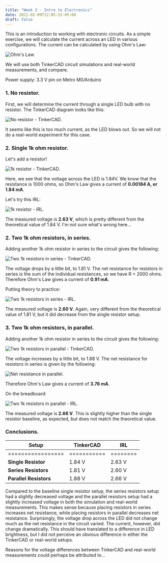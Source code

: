 ```yaml
---
title: "Week 2 - Intro to Electronics"
date: 2021-02-09T12:05:15-05:00
draft: false
---
```


This is an introduction to working with electronic circuits. As a simple exercise, we will calculate the current across an LED in various configurations. The current can be calculated by using Ohm's Law:

![Ohm's Law.](https://latex.codecogs.com/gif.latex?I&space;=&space;\frac{\Delta&space;V}{R})

We will use both TinkerCAD circuit simulations and real-world measurements, and compare.

Power supply: 3.3 V pin on Metro M0/Arduino

### 1. No resistor.

First, we will determine the current through a single LED bulb with no resistor. The TinkerCAD diagram looks like this:

![No resistor - TinkerCAD.](images/week2-circuits/noresistor-tinkercad.png)

It seems like this is too much current, as the LED blows out. So we will not do a real-world experiment for this case.

### 2. Single 1k ohm resistor.

Let's add a resistor!

![1k resistor - TinkerCAD.](images/week2-circuits/1kresistor-tinkercad.png)

Here, we see that the voltage across the LED is 1.84V. We know that the resistance is 1000 ohms, so Ohm's Law gives a current of **0.00184 A, or 1.84 mA**.

Let's try this IRL:

![1k resistor - IRL.](images/week2-circuits/1kresistor.jpg)

The measured voltage is **2.63 V**, which is pretty different from the theoretical value of 1.84 V. I'm not sure what's wrong here...

### 2. Two 1k ohm resistors, in series.

Adding another 1k ohm resistor in series to the circuit gives the following:

![Two 1k resistors in series - TinkerCAD.](images/week2-circuits/seriesresistors-tinkercad.png)

The voltage drops by a little bit, to 1.81 V. The net resistance for resistors in series is the sum of the individual resistances, so we have R = 2000 ohms. Therefore Ohm's Law gives a current of **0.91 mA**.

Putting theory to practice:

![Two 1k resistors in series - IRL.](images/week2-circuits/seriesresistors.jpg)

The measured voltage is **2.60 V**. Again, very different from the theoretical value of 1.81 V, but it did decrease from the single resistor setup.

### 3. Two 1k ohm resistors, in parallel.

Adding another 1k ohm resistor in series to the circuit gives the following:

![Two 1k resistors in parallel - TinkerCAD.](images/week2-circuits/parallelresistors-tinkercad.png)

The voltage increases by a little bit, to 1.88 V. The net resistance for resistors in series is given by the following:

![Net resistance in parallel.](https://latex.codecogs.com/gif.latex?R&space;=&space;\frac{1}{1/R_1&space;&plus;&space;1/R_2}&space;=&space;\frac{1}{1/1000&space;&plus;&space;1/1000}&space;=&space;500&space;\text{&space;}&space;\Omega)

Therefore Ohm's Law gives a current of **3.76 mA**.

On the breadboard:

![Two 1k resistors in parallel - IRL.](images/week2-circuits/parallelresistors.jpg)

The measured voltage is **2.66 V**. This is slightly higher than the single resistor baseline, as expected, but does not match the theoretical value.

### Conclusions.

**Setup**              |**TinkerCAD**|  **IRL**
-----------------------|-------------|---------
=================|===========|========
**Single Resistor**    |   1.84 V    |   2.63 V
**Series Resistors**   |   1.81 V    |   2.60 V
**Parallel Resistors** |   1.88 V    |   2.66 V

&NewLine;

Compared to the baseline single resistor setup, the series resistors setup had a slightly decreased voltage and the parallel resistors setup had a slightly increased voltage in both the simulation and real-world measurements. This makes sense because placing resistors in series increases net resistance, while placing resistors in parallel decreases net resistance. Surprisingly, the voltage drop across the LED did not change much as the net resistance in the circuit varied. The current, however, did change dramatically. This should have translated to a difference in LED brightness, but I did not perceive an obvious difference in either the TinkerCAD or real-world setups.

Reasons for the voltage differences between TinkerCAD and real-world measurements could perhaps be attributed to...